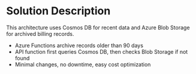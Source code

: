 # Solution Description

This architecture uses Cosmos DB for recent data and Azure Blob Storage for archived billing records.

- Azure Functions archive records older than 90 days
- API function first queries Cosmos DB, then checks Blob Storage if not found
- Minimal changes, no downtime, easy cost optimization
